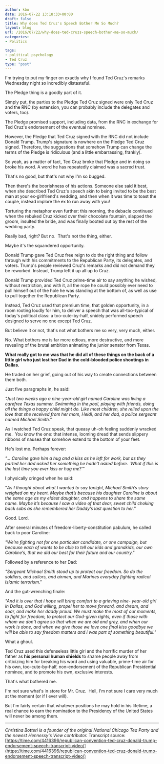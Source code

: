 ```yaml
---
author: kbo
date: 2016-07-22 13:18:33+00:00
draft: false
title: Why does Ted Cruz's Speech Bother Me So Much?
layout: blog
url: /2016/07/22/why-does-ted-cruzs-speech-bother-me-so-much/
categories:
- Politics

tags:
- political psychology
- Ted Cruz
type: "post"
---
```


I'm trying to put my finger on exactly why I found Ted Cruz's remarks Wednesday night so incredibly distasteful.

The Pledge thing is a goodly part of it.

Simply put, the parties to the Pledge Ted Cruz signed were only Ted Cruz and the RNC (by extension, you can probably include the delegates and voters, too).

The Pledge promised support, including data, from the RNC in exchange for Ted Cruz's endorsement of the eventual nominee.

However, the Pledge that Ted Cruz signed with the RNC did not include Donald Trump. Trump's signature is nowhere on the Pledge Ted Cruz signed. Therefore, the suggestions that somehow Trump can change the terms of the Pledge is ridiculous (and a little embarrassing, frankly).

So yeah, as a matter of fact, Ted Cruz broke that Pledge and in doing so broke his word. A word he has repeatedly claimed was a sacred trust.

That's no good, but that's not why I'm so bugged.

Then there's the boorishness of his actions. Someone else said it best, when she described Ted Cruz's speech akin to being invited to be the best man at your ex-girlfriend's wedding, and then when it was time to toast the couple, instead implore the ex to run away with you!

Torturing the metaphor even further: this morning, the debacle continued when the rebuked Cruz kicked over their chocolate fountain, slapped the groom, insulted the bride, and was finally booted out by the rest of the wedding party.

Really bad, right? But no.  That's not the thing, either.

Maybe it's the squandered opportunity.

Donald Trump gave Ted Cruz free reign to do the right thing and follow through with his commitments to the Republican Party, its delegates, and voters. Trump's people reviewed Cruz's remarks and did not demand they be reworked. Instead, Trump left it up all up to Cruz.

Donald Trump provided Ted Cruz prime-time air to say anything he wished, without restriction, and with it, all the rope he could possibly ever need to pull himself out of the hole he was standing at the bottom of, as well as use to pull together the Republican Party.

Instead, Ted Cruz used that premium time, that golden opportunity, in a room rooting loudly for him, to deliver a speech that was all-too-typical of today's political class: a too-cute-by-half, snidely performed speech designed to serve no one except Ted Cruz.

But believe it or not, that's not what bothers me so very, very much, either.

No. What bothers me is far more odious, more destructive, and more revealing of the brutal ambition animating the junior senator from Texas.

**What really got to me was that he did all of these things on the back of a little girl who just lost her Dad in the cold-blooded police shootings in Dallas.**

He traded on her grief, going out of his way to create connections between them both.

Just five paragraphs in, he said:



_"Just two weeks ago a nine-year-old girl named Caroline was living a carefree Texas summer. Swimming in the pool, playing with friends, doing all the things a happy child might do. Like most children, she relied upon the love that she received from her mom, Heidi, and her dad, a police sergeant named Michael Smith."_



As I watched Ted Cruz speak, that queasy uh-oh feeling suddenly wracked me.  You know the one: that intense, looming dread that sends slippery ribbons of nausea that somehow extend to the bottom of your feet.

He's lost me. Perhaps forever:



_"… Caroline gave him a hug and a kiss as he left for work, but as they parted her dad asked her something he hadn’t asked before. 'What if this is the last time you ever kiss or hug me?'"_



I physically cringed when he said:



"_As I thought about what I wanted to say tonight, Michael Smith’s story weighed on my heart. Maybe that’s because his daughter Caroline is about the same age as my eldest daughter, and happens to share the same name. Maybe it’s because I saw a video of that dear, sweet child choking back sobs as she remembered her Daddy’s last question to her._"



Good. Lord.

After several minutes of freedom-liberty-constitution pabulum, he called back to poor Caroline:



_"We’re fighting not for one particular candidate, or one campaign, but because each of wants to be able to tell our kids and grandkids, our own Caroline’s, that we did our best for their future and our country."_



Followed by a reference to her Dad:



_"Sergeant Michael Smith stood up to protect our freedom. So do the soldiers, and sailors, and airmen, and Marines everyday fighting radical Islamic terrorism."_



And the gut-wrenching finale:



_"And it is over that I hope will bring comfort to a grieving nine- year-old girl in Dallas, and God willing, propel her to move forward, and dream, and soar, and make her daddy proud. We must make the most of our moments, to fight for freedom, to protect our God-given rights, even if those with whom we don’t agree so that when we are old and grey, and when our work is done, and when we give those we love one final kiss goodbye we will be able to say freedom matters and I was part of something beautiful."_



What a ghoul.

Ted Cruz used this defenseless little girl and the horrific murder of her father as **his personal human shields** to shame people away from criticizing him for breaking his word and using valuable, prime-time air for his own, too-cute-by-half, non-endorsement of the Republican Presidential nominee, and to promote his own, exclusive interests.

That's what bothered me.

I'm not sure what's in store for Mr. Cruz.  Hell, I'm not sure I care very much at the moment (or if I ever will).

But I'm fairly certain that whatever positions he may hold in his lifetime, a real chance to earn the nomination to the Presidency of the United States will never be among them.



* * *



_Christina Botteri is a founder of the original National Chicago Tea Party and the newest Hennessy's View contributor._
Transcript source: [https://time.com/4416396/republican-convention-ted-cruz-donald-trump-endorsement-speech-transcript-video/](https://time.com/4416396/republican-convention-ted-cruz-donald-trump-endorsement-speech-transcript-video/)
